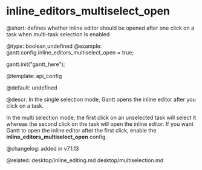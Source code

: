 inline_editors_multiselect_open
=============

@short: defines whether inline editor should be opened after one click on a task when multi-task selection is enabled
	

@type: boolean,undefined
@example:
gantt.config.inline_editors_multiselect_open = true;

gantt.init("gantt_here");


@template:	api_config

@default: undefined

@descr:
In the single selection mode, Gantt opens the inline editor after you click on a task. 

In the multi selection mode, the first click on an unselected task will select it whereas the second click on the task will open the inline editor.
If you want Gantt to open the inline editor after the first click, enable the **inline_editors_multiselect_open** config.

@changelog: added in v7.1.13

@related: 
desktop/inline_editing.md
desktop/multiselection.md